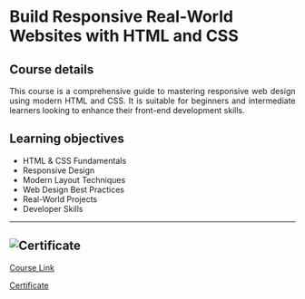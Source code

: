 # Build Responsive Real-World Websites with HTML and CSS

## Course details

<div align="justify">This course is a comprehensive guide to mastering responsive web design using modern HTML and CSS. It is suitable for beginners and intermediate learners looking to enhance their front-end development skills.</div>

## Learning objectives

- HTML & CSS Fundamentals
- Responsive Design
- Modern Layout Techniques
- Web Design Best Practices
- Real-World Projects
- Developer Skills

---

## ![Certificate](https://udemy-certificate.s3.amazonaws.com/image/UC-1b083ec6-13c4-40e3-991c-1a1d70009eaa.jpg "Build Responsive Real-World Websites with HTML and CSS")

[Course Link](https://www.udemy.com/course/design-and-develop-a-killer-website-with-html5-and-css3)

[Certificate](https://www.udemy.com/certificate/UC-1b083ec6-13c4-40e3-991c-1a1d70009eaa)
